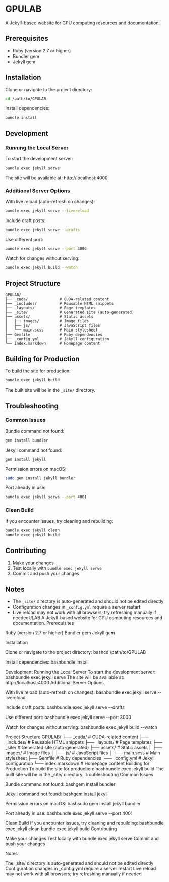 # GPULAB

A Jekyll-based website for GPU computing resources and documentation.

## Prerequisites

- Ruby (version 2.7 or higher)
- Bundler gem
- Jekyll gem

## Installation

Clone or navigate to the project directory:
```bash
cd /path/to/GPULAB
```

Install dependencies:
```bash
bundle install
```

## Development

### Running the Local Server
To start the development server:
```bash
bundle exec jekyll serve
```
The site will be available at: http://localhost:4000

### Additional Server Options

With live reload (auto-refresh on changes):
```bash
bundle exec jekyll serve --livereload
```

Include draft posts:
```bash
bundle exec jekyll serve --drafts
```

Use different port:
```bash
bundle exec jekyll serve --port 3000
```

Watch for changes without serving:
```bash
bundle exec jekyll build --watch
```

## Project Structure
```
GPULAB/
├── _cuda/              # CUDA-related content
├── _includes/          # Reusable HTML snippets
├── _layouts/           # Page templates
├── _site/              # Generated site (auto-generated)
├── assets/             # Static assets
│   ├── images/         # Image files
│   ├── js/             # JavaScript files
│   └── main.scss       # Main stylesheet
├── Gemfile             # Ruby dependencies
├── _config.yml         # Jekyll configuration
└── index.markdown      # Homepage content
```

## Building for Production
To build the site for production:
```bash
bundle exec jekyll build
```
The built site will be in the `_site/` directory.

## Troubleshooting

### Common Issues

Bundle command not found:
```bash
gem install bundler
```

Jekyll command not found:
```bash
gem install jekyll
```

Permission errors on macOS:
```bash
sudo gem install jekyll bundler
```

Port already in use:
```bash
bundle exec jekyll serve --port 4001
```

### Clean Build
If you encounter issues, try cleaning and rebuilding:
```bash
bundle exec jekyll clean
bundle exec jekyll build
```

## Contributing

1. Make your changes
2. Test locally with `bundle exec jekyll serve`
3. Commit and push your changes

## Notes

- The `_site/` directory is auto-generated and should not be edited directly
- Configuration changes in `_config.yml` require a server restart
- Live reload may not work with all browsers; try refreshing manually if neededULAB
A Jekyll-based website for GPU computing resources and documentation.
Prerequisites

Ruby (version 2.7 or higher)
Bundler gem
Jekyll gem

Installation

Clone or navigate to the project directory:
bashcd /path/to/GPULAB

Install dependencies:
bashbundle install


Development
Running the Local Server
To start the development server:
bashbundle exec jekyll serve
The site will be available at: http://localhost:4000
Additional Server Options

With live reload (auto-refresh on changes):
bashbundle exec jekyll serve --livereload

Include draft posts:
bashbundle exec jekyll serve --drafts

Use different port:
bashbundle exec jekyll serve --port 3000

Watch for changes without serving:
bashbundle exec jekyll build --watch


Project Structure
GPULAB/
├── _cuda/              # CUDA-related content
├── _includes/          # Reusable HTML snippets
├── _layouts/           # Page templates
├── _site/              # Generated site (auto-generated)
├── assets/             # Static assets
│   ├── images/         # Image files
│   ├── js/             # JavaScript files
│   └── main.scss       # Main stylesheet
├── Gemfile             # Ruby dependencies
├── _config.yml         # Jekyll configuration
└── index.markdown      # Homepage content
Building for Production
To build the site for production:
bashbundle exec jekyll build
The built site will be in the _site/ directory.
Troubleshooting
Common Issues

Bundle command not found:
bashgem install bundler

Jekyll command not found:
bashgem install jekyll

Permission errors on macOS:
bashsudo gem install jekyll bundler

Port already in use:
bashbundle exec jekyll serve --port 4001


Clean Build
If you encounter issues, try cleaning and rebuilding:
bashbundle exec jekyll clean
bundle exec jekyll build
Contributing

Make your changes
Test locally with bundle exec jekyll serve
Commit and push your changes

Notes

The _site/ directory is auto-generated and should not be edited directly
Configuration changes in _config.yml require a server restart
Live reload may not work with all browsers; try refreshing manually if needed